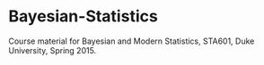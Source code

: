 # Bayesian-Statistics
Course material for Bayesian and Modern Statistics, STA601, Duke University, Spring 2015.
